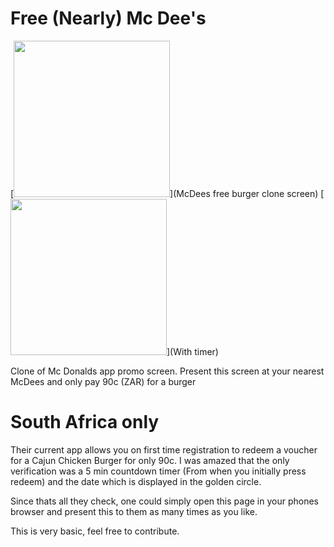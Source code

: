 # Free (Nearly) Mc Dee's

[<img src="https://github.com/DevinNorgarb/mcdeez/blob/dd25a24e20438927b37b4dfbdabc9b1c79d4a3ce/Screenshot_20181222-232608_McDonald's.jpg" width="250"/>](McDees free burger clone screen)
[<img src="https://github.com/DevinNorgarb/mcdeez/blob/dd25a24e20438927b37b4dfbdabc9b1c79d4a3ce/Screenshot_20181222-232616_McDonald's.jpg" width="250"/>](With timer)


Clone of Mc Donalds app promo screen. Present this screen at your nearest McDees and only pay 90c (ZAR) for a burger  
# South Africa only

Their current app allows you on first time registration to redeem a voucher for a Cajun Chicken Burger for only 90c.
I was amazed that the only verification was a 5 min countdown timer (From when you initially press redeem) and the date 
which is displayed in the golden circle.

Since thats all they check, one could simply open this page in your phones browser and present this to them as many times as you like. 

This is very basic, feel free to contribute.



